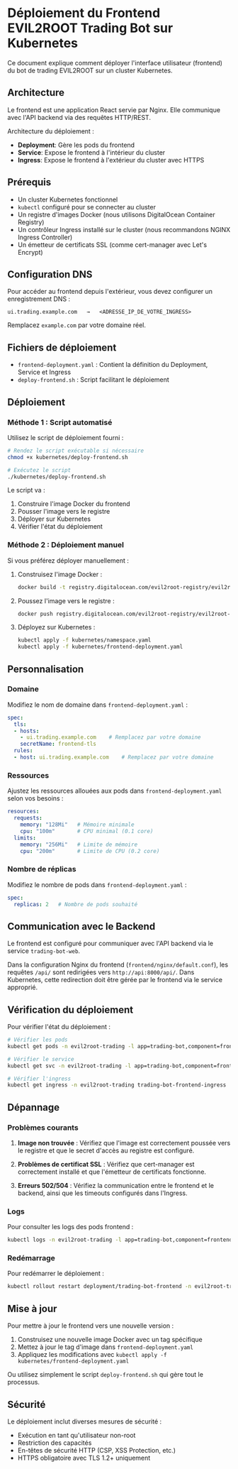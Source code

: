 # Déploiement du Frontend EVIL2ROOT Trading Bot sur Kubernetes

Ce document explique comment déployer l'interface utilisateur (frontend) du bot de trading EVIL2ROOT sur un cluster Kubernetes.

## Architecture

Le frontend est une application React servie par Nginx. Elle communique avec l'API backend via des requêtes HTTP/REST.

Architecture du déploiement :
- **Deployment**: Gère les pods du frontend
- **Service**: Expose le frontend à l'intérieur du cluster
- **Ingress**: Expose le frontend à l'extérieur du cluster avec HTTPS

## Prérequis

- Un cluster Kubernetes fonctionnel
- `kubectl` configuré pour se connecter au cluster
- Un registre d'images Docker (nous utilisons DigitalOcean Container Registry)
- Un contrôleur Ingress installé sur le cluster (nous recommandons NGINX Ingress Controller)
- Un émetteur de certificats SSL (comme cert-manager avec Let's Encrypt)

## Configuration DNS

Pour accéder au frontend depuis l'extérieur, vous devez configurer un enregistrement DNS :

```
ui.trading.example.com   →   <ADRESSE_IP_DE_VOTRE_INGRESS>
```

Remplacez `example.com` par votre domaine réel.

## Fichiers de déploiement

- `frontend-deployment.yaml` : Contient la définition du Deployment, Service et Ingress
- `deploy-frontend.sh` : Script facilitant le déploiement

## Déploiement

### Méthode 1 : Script automatisé

Utilisez le script de déploiement fourni :

```bash
# Rendez le script exécutable si nécessaire
chmod +x kubernetes/deploy-frontend.sh

# Exécutez le script
./kubernetes/deploy-frontend.sh
```

Le script va :
1. Construire l'image Docker du frontend
2. Pousser l'image vers le registre
3. Déployer sur Kubernetes
4. Vérifier l'état du déploiement

### Méthode 2 : Déploiement manuel

Si vous préférez déployer manuellement :

1. Construisez l'image Docker :
   ```bash
   docker build -t registry.digitalocean.com/evil2root-registry/evil2root-frontend:latest -f frontend/Dockerfile frontend/
   ```

2. Poussez l'image vers le registre :
   ```bash
   docker push registry.digitalocean.com/evil2root-registry/evil2root-frontend:latest
   ```

3. Déployez sur Kubernetes :
   ```bash
   kubectl apply -f kubernetes/namespace.yaml
   kubectl apply -f kubernetes/frontend-deployment.yaml
   ```

## Personnalisation

### Domaine

Modifiez le nom de domaine dans `frontend-deployment.yaml` :

```yaml
spec:
  tls:
  - hosts:
    - ui.trading.example.com    # Remplacez par votre domaine
    secretName: frontend-tls
  rules:
  - host: ui.trading.example.com    # Remplacez par votre domaine
```

### Ressources

Ajustez les ressources allouées aux pods dans `frontend-deployment.yaml` selon vos besoins :

```yaml
resources:
  requests:
    memory: "128Mi"   # Mémoire minimale
    cpu: "100m"       # CPU minimal (0.1 core)
  limits:
    memory: "256Mi"   # Limite de mémoire
    cpu: "200m"       # Limite de CPU (0.2 core)
```

### Nombre de réplicas

Modifiez le nombre de pods dans `frontend-deployment.yaml` :

```yaml
spec:
  replicas: 2   # Nombre de pods souhaité
```

## Communication avec le Backend

Le frontend est configuré pour communiquer avec l'API backend via le service `trading-bot-web`. 

Dans la configuration Nginx du frontend (`frontend/nginx/default.conf`), les requêtes `/api/` sont redirigées vers `http://api:8000/api/`. Dans Kubernetes, cette redirection doit être gérée par le frontend via le service approprié.

## Vérification du déploiement

Pour vérifier l'état du déploiement :

```bash
# Vérifier les pods
kubectl get pods -n evil2root-trading -l app=trading-bot,component=frontend

# Vérifier le service
kubectl get svc -n evil2root-trading -l app=trading-bot,component=frontend

# Vérifier l'ingress
kubectl get ingress -n evil2root-trading trading-bot-frontend-ingress
```

## Dépannage

### Problèmes courants

1. **Image non trouvée** : Vérifiez que l'image est correctement poussée vers le registre et que le secret d'accès au registre est configuré.

2. **Problèmes de certificat SSL** : Vérifiez que cert-manager est correctement installé et que l'émetteur de certificats fonctionne.

3. **Erreurs 502/504** : Vérifiez la communication entre le frontend et le backend, ainsi que les timeouts configurés dans l'Ingress.

### Logs

Pour consulter les logs des pods frontend :

```bash
kubectl logs -n evil2root-trading -l app=trading-bot,component=frontend
```

### Redémarrage

Pour redémarrer le déploiement :

```bash
kubectl rollout restart deployment/trading-bot-frontend -n evil2root-trading
```

## Mise à jour

Pour mettre à jour le frontend vers une nouvelle version :

1. Construisez une nouvelle image Docker avec un tag spécifique
2. Mettez à jour le tag d'image dans `frontend-deployment.yaml`
3. Appliquez les modifications avec `kubectl apply -f kubernetes/frontend-deployment.yaml`

Ou utilisez simplement le script `deploy-frontend.sh` qui gère tout le processus.

## Sécurité

Le déploiement inclut diverses mesures de sécurité :
- Exécution en tant qu'utilisateur non-root
- Restriction des capacités
- En-têtes de sécurité HTTP (CSP, XSS Protection, etc.)
- HTTPS obligatoire avec TLS 1.2+ uniquement 